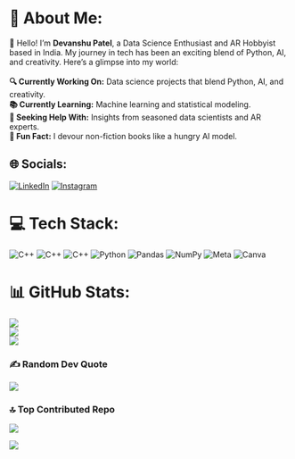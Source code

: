 # 💫 About Me:
👋 Hello! I’m **Devanshu Patel**, a Data Science Enthusiast and AR Hobbyist based in India. My journey in tech has been an exciting blend of Python, AI, and creativity. Here’s a glimpse into my world:<br><br>**🔍 Currently Working On:** Data science projects that blend Python, AI, and creativity.<br>**📚 Currently Learning:** Machine learning and statistical modeling.<br>**🙌 Seeking Help With:** Insights from seasoned data scientists and AR experts.<br>**📖 Fun Fact:** I devour non-fiction books like a hungry AI model.


## 🌐 Socials:
[![LinkedIn](https://img.shields.io/badge/LinkedIn-%230077B5.svg?logo=linkedin&logoColor=white)](https://linkedin.com/in/devanshu-patel-) [![Instagram](https://img.shields.io/badge/Instagram-%23E4405F.svg?logo=Instagram&logoColor=white)](https://www.instagram.com/devanshu.exe)

# 💻 Tech Stack:
![C++](https://img.shields.io/badge/c++-%2300599C.svg?style=plastic&logo=c%2B%2B&logoColor=white) ![C++](https://img.shields.io/badge/c++-%2300599C.svg?style=plastic&logo=c%2B%2B&logoColor=white) ![C++](https://img.shields.io/badge/c++-%2300599C.svg?style=plastic&logo=c%2B%2B&logoColor=white) ![Python](https://img.shields.io/badge/python-3670A0?style=plastic&logo=python&logoColor=ffdd54) ![Pandas](https://img.shields.io/badge/pandas-%23150458.svg?style=plastic&logo=pandas&logoColor=white) ![NumPy](https://img.shields.io/badge/numpy-%23013243.svg?style=plastic&logo=numpy&logoColor=white) ![Meta](https://img.shields.io/badge/Meta-%230467DF.svg?style=plastic&logo=Meta&logoColor=white) ![Canva](https://img.shields.io/badge/Canva-%2300C4CC.svg?style=plastic&logo=Canva&logoColor=white)
# 📊 GitHub Stats:
![](https://github-readme-stats.vercel.app/api?username=DataAlchemyScribe&theme=prussian&hide_border=false&include_all_commits=false&count_private=false)<br/>
![](https://github-readme-streak-stats.herokuapp.com/?user=DataAlchemyScribe&theme=prussian&hide_border=false)<br/>
![](https://github-readme-stats.vercel.app/api/top-langs/?username=DataAlchemyScribe&theme=prussian&hide_border=false&include_all_commits=false&count_private=false&layout=compact)

### ✍️ Random Dev Quote
![](https://quotes-github-readme.vercel.app/api?type=horizontal&theme=tokyonight)

### 🔝 Top Contributed Repo
![](https://github-contributor-stats.vercel.app/api?username=DataAlchemyScribe&limit=5&theme=cobalt&combine_all_yearly_contributions=true)


[![](https://visitcount.itsvg.in/api?id=DataAlchemyScribe&icon=1&color=9)](https://visitcount.itsvg.in)
